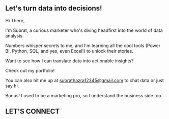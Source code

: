 ## Let's turn data into decisions!
Hi There,

I'm Subrat, a curious marketer who's diving headfirst into the world of data analysis. 

Numbers whisper secrets to me, and I'm learning all the cool tools (Power BI, Python, SQL, and yes, even Excel!) to unlock their stories.

Want to see how I can translate data into actionable insights?

Check out my portfolio! 

You can also hit me up at subrathazra12345@gmail.com to chat data or just say hi.

Bonus!  I used to be a marketing pro, so I understand the business side too.

## LET'S CONNECT
